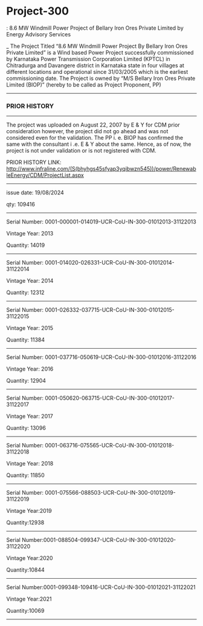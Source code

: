 # Project-300
: 8.6 MW Windmill Power Project of Bellary Iron Ores Private Limited by Energy Advisory Services

_
The Project Titled “8.6 MW Windmill Power Project By Bellary Iron Ores Private Limited” is a Wind based
Power Project successfully commissioned by Karnataka Power Transmission Corporation Limited (KPTCL)
in Chitradurga and Davangere district in Karnataka state in four villages at different locations and
operational since 31/03/2005 which is the earliest commissioning date. The Project is owned by “M/S
Bellary Iron Ores Private Limited (BIOP)” (hereby to be called as Project Proponent, PP)
______
### PRIOR HISTORY
______________________
The project was uploaded on August 22, 2007 by E & Y for CDM prior consideration however, the project did not go ahead and
was not considered even for the validation. The PP i. e. BIOP has confirmed the same with the consultant i .e.
E & Y about the same. Hence, as of now, the project is not under validation or is not registered with CDM.

PRIOR HISTORY LINK: http://www.infraline.com/(S(bhyhgs45sfyap3yqibwzn545))/power/RenewableEnergy/CDM/ProjectList.aspx
___________________
issue date: 19/08/2024

qty: 109416
___________
Serial Number: 0001-000001-014019-UCR-CoU-IN-300-01012013-31122013

Vintage Year: 2013

Quantity: 14019
___________
Serial Number: 0001-014020-026331-UCR-CoU-IN-300-01012014-31122014

Vintage Year: 2014

Quantity: 12312
_____________
Serial Number: 0001-026332-037715-UCR-CoU-IN-300-01012015-31122015

Vintage Year: 2015

Quantity: 11384
______________
Serial Number: 0001-037716-050619-UCR-CoU-IN-300-01012016-31122016

Vintage Year: 2016

Quantity: 12904
_______________
Serial Number: 0001-050620-063715-UCR-CoU-IN-300-01012017-31122017

Vintage Year: 2017

Quantity: 13096
______________
Serial Number: 0001-063716-075565-UCR-CoU-IN-300-01012018-31122018

Vintage Year: 2018

Quantity: 11850
______________
Serial Number: 0001-075566-088503-UCR-CoU-IN-300-01012019-31122019

Vintage Year:2019

Quantity:12938
_______________
Serial Number:0001-088504-099347-UCR-CoU-IN-300-01012020-31122020

Vintage Year:2020

Quantity:10844
_______________
Serial Number:0001-099348-109416-UCR-CoU-IN-300-01012021-31122021

Vintage Year:2021

Quantity:10069
______________________
